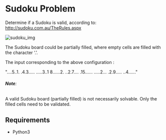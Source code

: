 # Sudoku Problem

Determine if a Sudoku is valid, according to: http://sudoku.com.au/TheRules.aspx

![sudoku_img](http://upload.wikimedia.org/wikipedia/commons/thumb/f/ff/Sudoku-by-L2G-20050714.svg/250px-Sudoku-by-L2G-20050714.svg.png)

The Sudoku board could be partially filled, where empty cells are filled with the character ‘.’.

The input corresponding to the above configuration :

"....5..1. .4.3..... .....3..1 8......2. ..2.7.... .15...... .....2... .2.9..... ..4......"

###### **Note**:
A valid Sudoku board (partially filled) is not necessarily solvable. Only the filled cells need to be validated.

## Requirements
* Python3
